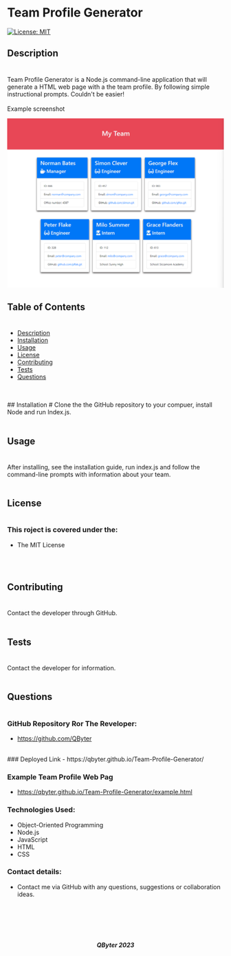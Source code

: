 


# Team Profile Generator
[![License: MIT](https://img.shields.io/badge/License-MIT-yellow.svg)](https://opensource.org/licenses/MIT)
## Description
#
Team Profile Generator is a Node.js command-line application that will generate a HTML web page with a the team profile. By following simple instructional prompts. Couldn't be easier!
<br>
<br>
Example screenshot

![](./assets/ScreenshotMT.png)

## Table of Contents
#

- [Description](#description)
- [Installation](#installation)
- [Usage](#usage)
- [License](#license)
- [Contributing](#contributing)
- [Tests](#tests)
- [Questions](#questions)
<br>
<br>
## Installation
#
Clone the the GitHub repository to your compuer, install Node and run Index.js. 
<br>
<br>

## Usage
#
After installing, see the installation guide, run index.js and follow the command-line prompts with information about your team.
<br>
<br>

## License
#
### This roject is covered under the:
* The MIT License
<br>
<br>

## Contributing
#
Contact the developer through GitHub.
<br>
<br>

## Tests
#
Contact the developer for information.
<br>
<br>

## Questions
#

### GitHub Repository Ror The Reveloper:
- https://github.com/QByter
<br>
### Deployed Link
- https://qbyter.github.io/Team-Profile-Generator/

### Example Team Profile Web Pag
- https://qbyter.github.io/Team-Profile-Generator/example.html

### Technologies Used:
* Object-Oriented Programming
* Node.js
* JavaScript
* HTML
* CSS



### Contact details:
- Contact me via GitHub with any questions, suggestions or collaboration ideas.
<br>
<br>
<br>
<br>

##### <center>QByter 2023</center>

